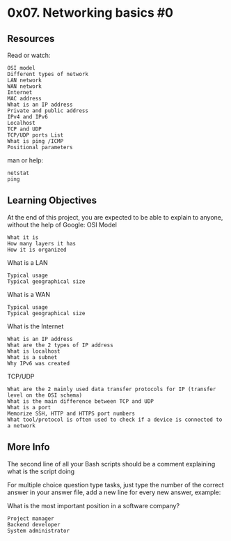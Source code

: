 # 0x07. Networking basics #0

## Resources

Read or watch:

    OSI model
    Different types of network
    LAN network
    WAN network
    Internet
    MAC address
    What is an IP address
    Private and public address
    IPv4 and IPv6
    Localhost
    TCP and UDP
    TCP/UDP ports List
    What is ping /ICMP
    Positional parameters

man or help:

    netstat
    ping

## Learning Objectives

At the end of this project, you are expected to be able to explain to anyone, without the help of Google:
OSI Model

    What it is
    How many layers it has
    How it is organized

What is a LAN

    Typical usage
    Typical geographical size

What is a WAN

    Typical usage
    Typical geographical size

What is the Internet

    What is an IP address
    What are the 2 types of IP address
    What is localhost
    What is a subnet
    Why IPv6 was created

TCP/UDP

    What are the 2 mainly used data transfer protocols for IP (transfer level on the OSI schema)
    What is the main difference between TCP and UDP
    What is a port
    Memorize SSH, HTTP and HTTPS port numbers
    What tool/protocol is often used to check if a device is connected to a network

## More Info

The second line of all your Bash scripts should be a comment explaining what is the script doing

For multiple choice question type tasks, just type the number of the correct answer in your answer file, add a new line for every new answer, example:

What is the most important position in a software company?

    Project manager
    Backend developer
    System administrator


